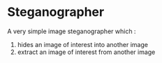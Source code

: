 # Steganographer
A very simple image steganographer which :
  1. hides an image of interest into another image
  2. extract an image of interest from another image
